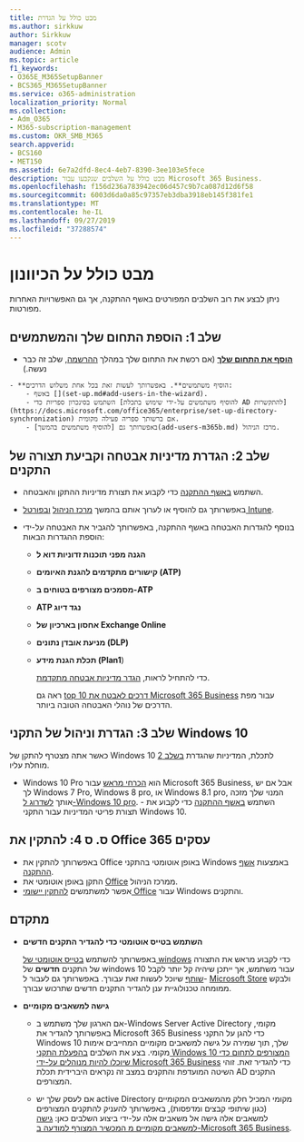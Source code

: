 ```yaml
---
title: מבט כולל על הגדרת
ms.author: sirkkuw
author: Sirkkuw
manager: scotv
audience: Admin
ms.topic: article
f1_keywords:
- O365E_M365SetupBanner
- BCS365_M365SetupBanner
ms.service: o365-administration
localization_priority: Normal
ms.collection:
- Adm_O365
- M365-subscription-management
ms.custom: OKR_SMB_M365
search.appverid:
- BCS160
- MET150
ms.assetid: 6e7a2dfd-8ec4-4eb7-8390-3ee103e5fece
description: מבט כולל על השלבים שנקבעו עבור Microsoft 365 Business.
ms.openlocfilehash: f156d236a783942ec06d457c9b7ca087d12d6f58
ms.sourcegitcommit: 6003d6da0a85c97357eb3dba3918eb145f381fe1
ms.translationtype: MT
ms.contentlocale: he-IL
ms.lasthandoff: 09/27/2019
ms.locfileid: "37288574"
---
```

# <a name="overview-of-setup"></a>מבט כולל על הכיוונון

ניתן לבצע את רוב השלבים המפורטים באשף ההתקנה, אך גם האפשרויות האחרות מפורטות.


## <a name="step-1-add-your-domain-and-users"></a>שלב 1: הוספת התחום שלך והמשתמשים

   - **[הוסף את התחום שלך](set-up.md#add-your-domain-to-personalize-sign-in)** (אם רכשת את התחום שלך במהלך [ההרשמה](sign-up.md), שלב זה כבר נעשה.)

    - **הוסיף משתמשים**. באפשרותך לעשות זאת בכל אחת משלוש הדרכים:
        - באשף [](set-up.md#add-users-in-the-wizard).
        - השתמש בסינכרון ספריות כדי [להוסיף משתמשים על-ידי שימוש בתכלת AD להתקשרות](https://docs.microsoft.com/office365/enterprise/set-up-directory-synchronization) אם ברשותך ספריה פעילה מקומית.
        - באפשרותך גם [להוסיף משתמשים בהמשך](add-users-m365b.md) מרכז הניהול.
## <a name="step-2-set-up-security-policies-and-configure-devices"></a>שלב 2: הגדרת מדיניות אבטחה וקביעת תצורה של התקנים 

  - השתמש [באשף ההתקנה](set-up.md#set-up-security-policies-and-device-configurations) כדי לקבוע את תצורת מדיניות ההתקן והאבטחה. 
  - באפשרותך גם להוסיף או לערוך אותם בהמשך [מרכז הניהול](view-policies-and-devices.md) [ובפורטל Intune](https://docs.microsoft.com/intune/tutorial-walkthrough-intune-portal).
  - בנוסף להגדרות האבטחה באשף ההתקנה, באפשרותך להגביר את האבטחה על-ידי הוספת ההגדרות הבאות:

      - **הגנה מפני תוכנות זדוניות דוא ל**
      - **קישורים מתקדמים להגנת האיומים (ATP)**
      - **מסמכים מצורפים בטוחים ב-ATP**
      - **ATP נגד דיוג**
      - **אחסון בארכיון של Exchange Online**
      - **מניעת אובדן נתונים (DLP)**
      - **תכלת הגנת מידע (Plan1**)

          כדי להתחיל לראות, [הגדר מדיניות אבטחה מתקדמת](set-up-advanced-security.md).

        ראה גם [top 10 דרכים לאבטח את Microsoft 365 Business](https://docs.microsoft.com/office365/admin/security-and-compliance/secure-your-business-data) עבור מפת הדרכים של נוהלי האבטחה הטובה ביותר.

## <a name="step-3-set-up-and-manage-windows-10-devices"></a>שלב 3: הגדרת וניהול של התקני Windows 10

   כאשר אתה מצטרף להתקן של Windows 10 לתכלת, המדיניות שהגדרת [בשלב 2](#step-2-set-up-security-policies-and-configure-devices) מוחלת עליו.

   - Windows 10 Pro הוא [הכרחי מראש](pre-requisites-for-data-protection.md) עבור Microsoft 365 Business, אבל אם יש לך Windows 7 Pro, Windows 8 pro, או Windows 8.1 pro, המנוי שלך מזכה אותך [לשדרוג ל-Windows 10 pro](https://docs.microsoft.com/microsoft-365/business/upgrade-to-windows-pro-creators-update).
    - השתמש [באשף ההתקנה](set-up.md#set-up-security-policies-and-device-configurations) כדי לקבוע את תצורת פריטי המדיניות עבור התקני Windows 10.

## <a name="stes-4-install-office-365-business"></a>ס. ס 4: להתקין את Office 365 עסקים
- באפשרותך להתקין את Office באופן אוטומטי בהתקני Windows באמצעות [אשף ההתקנה](set-up.md#deploy-office-365-client-apps).
- התקן באופן אוטומטי את [Office](auto-install-or-uninstall-office.md) ממרכז הניהול.
- אפשר למשתמשים [להתקין יישומי Office](https://docs.microsoft.com/office365/admin/setup/install-applications) עבור Windows והתקנים.
     
## <a name="advanced"></a>מתקדם
- **השתמש בטייס אוטומטי כדי להגדיר התקנים חדשים**
            
     באפשרותך להשתמש [בטייס אוטומטי של windows](add-autopilot-devices-and-profile.md) כדי לקבוע מראש את התצורה של התקנים **חדשים** של windows 10 עבור משתמש, אך ייתכן שיהיה קל יותר לקבל [שותף](https://www.microsoft.com/solution-providers/search) שיוכל לעשות זאת עבורך. באפשרותך גם לעבור ל- [Microsoft Store](https://go.microsoft.com/fwlink/?linkid=874598) ולבקש ממומחה טכנולוגיית ענן להגדיר התקנים חדשים שתרכוש עבורך.

- **גישה למשאבים מקומיים**

     - אם הארגון שלך משתמש ב-Windows Server Active Directory מקומי, באפשרותך להגדיר את Microsoft 365 Business כדי להגן על התקני Windows 10 שלך, תוך שמירה על גישה למשאבים מקומיים המחייבים אימות מקומי. בצע את השלבים [בהפעלת התקני Windows 10 המצורפים לתחום כדי שיוכלו להיות מנוהלים על-ידי Microsoft 365 Business](manage-windows-devices.md) כדי להגדיר זאת. זוהי השיטה המועדפת והתקנים במצב זה נקראים היברידית תכלת AD התקנים המצורפים.

    - אם לעסק שלך יש active Directory מקומי המכיל חלק מהמשאבים המקומיים (כגון שיתופי קבצים ומדפסות), באפשרותך להעניק להתקנים המצורפים למשאבים אלה גישה אל משאבים אלה על-ידי ביצוע השלבים כאן: [גישה למשאבים מקומיים מ המכשיר המצורף למודעה ב-Microsoft 365 Business](access-resources.md).

  